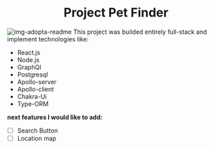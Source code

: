 <H1 align="center"> Project Pet Finder
  </H1>
  
  ![img-adopta-readme](https://user-images.githubusercontent.com/70343929/98041666-13bebd00-1e01-11eb-952d-94eb5c210537.png)
  This project was builded entirely full-stack 
  and implement technologies like:
- React.js
- Node.js
- GraphQl
- Postgresql
- Apollo-server
- Apollo-client
- Chakra-Ui 
- Type-ORM

**next features I would like to add:**

- [ ] Search Button
- [ ] Location map
